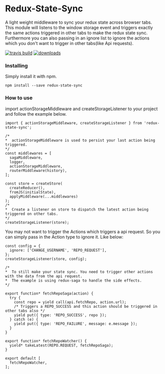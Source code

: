 # Redux-State-Sync

A light weight middleware to sync your redux state across browser tabs. This module will listens to the window storage event and triggers exactly the same actions triggered in other tabs to make the redux state sync. Furthermore you can also passing in an ignore list to ignore the actions which you don't want to trigger in other tabs(like Api requests).

[![travis build](https://img.shields.io/travis/AOHUA/redux-state-sync.svg)](https://travis-ci.org/AOHUA/redux-state-sync)
[![downloads](https://img.shields.io/npm/dm/redux-state-sync.svg)](https://www.npmjs.com/package/redux-state-sync)

### Installing

Simply install it with npm.

```
npm install --save redux-state-sync
```


### How to use

import actionStorageMiddleware and createStorageListener to your project and follow the example below.

```
import { actionStorageMiddleware, createStorageListener } from 'redux-state-sync';

/*
*  actionStorageMiddleware is used to persist your last action being triggered.
*/
const middlewares = [
  sagaMiddleware,
  logger,
  actionStorageMiddleware,
  routerMiddleware(history),
];

const store = createStore(
  createReducer(),
  fromJS(initialState),
  applyMiddleware(...middlewares)
);
/*
*  Create a listener on store to dispatch the latest action being triggered on other tabs.
*/
createStorageListener(store);
```

You may not want to trigger the Actions which triggers a api request. So you can simply pass in the Action type to ignore it. Like below:

```
const config = {
  ignore: ['CHANGE_USERNAME', 'REPO_REQUEST'],
};
createStorageListener(store, config);

/*
*  To still make your state sync. You need to trigger other actions with the data from the api request.
*  The example is using redux-saga to handle the side effects.
*/

export function* fetchRepoSaga(action) {
  try {
    const repo = yield call(api.fetchRepo, action.url);
    /* Triggers a REPO_SUCCESS and this action should be triggered in other tabs also */
    yield put({ type: 'REPO_SUCCESS', repo });
  } catch (e) {
    yield put({ type: 'REPO_FAILURE', message: e.message });
  }
}

export function* fetchRepoWatcher() {
  yield* takeLatest(REPO.REQUEST, fetchRepoSaga);
}

export default [
  fetchRepoWatcher,
];
```
